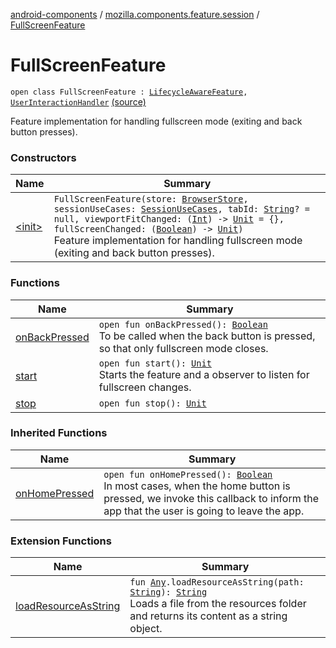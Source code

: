 [android-components](../../index.md) / [mozilla.components.feature.session](../index.md) / [FullScreenFeature](./index.md)

# FullScreenFeature

`open class FullScreenFeature : `[`LifecycleAwareFeature`](../../mozilla.components.support.base.feature/-lifecycle-aware-feature/index.md)`, `[`UserInteractionHandler`](../../mozilla.components.support.base.feature/-user-interaction-handler/index.md) [(source)](https://github.com/mozilla-mobile/android-components/blob/master/components/feature/session/src/main/java/mozilla/components/feature/session/FullScreenFeature.kt#L22)

Feature implementation for handling fullscreen mode (exiting and back button presses).

### Constructors

| Name | Summary |
|---|---|
| [&lt;init&gt;](-init-.md) | `FullScreenFeature(store: `[`BrowserStore`](../../mozilla.components.browser.state.store/-browser-store/index.md)`, sessionUseCases: `[`SessionUseCases`](../-session-use-cases/index.md)`, tabId: `[`String`](https://kotlinlang.org/api/latest/jvm/stdlib/kotlin/-string/index.html)`? = null, viewportFitChanged: (`[`Int`](https://kotlinlang.org/api/latest/jvm/stdlib/kotlin/-int/index.html)`) -> `[`Unit`](https://kotlinlang.org/api/latest/jvm/stdlib/kotlin/-unit/index.html)` = {}, fullScreenChanged: (`[`Boolean`](https://kotlinlang.org/api/latest/jvm/stdlib/kotlin/-boolean/index.html)`) -> `[`Unit`](https://kotlinlang.org/api/latest/jvm/stdlib/kotlin/-unit/index.html)`)`<br>Feature implementation for handling fullscreen mode (exiting and back button presses). |

### Functions

| Name | Summary |
|---|---|
| [onBackPressed](on-back-pressed.md) | `open fun onBackPressed(): `[`Boolean`](https://kotlinlang.org/api/latest/jvm/stdlib/kotlin/-boolean/index.html)<br>To be called when the back button is pressed, so that only fullscreen mode closes. |
| [start](start.md) | `open fun start(): `[`Unit`](https://kotlinlang.org/api/latest/jvm/stdlib/kotlin/-unit/index.html)<br>Starts the feature and a observer to listen for fullscreen changes. |
| [stop](stop.md) | `open fun stop(): `[`Unit`](https://kotlinlang.org/api/latest/jvm/stdlib/kotlin/-unit/index.html) |

### Inherited Functions

| Name | Summary |
|---|---|
| [onHomePressed](../../mozilla.components.support.base.feature/-user-interaction-handler/on-home-pressed.md) | `open fun onHomePressed(): `[`Boolean`](https://kotlinlang.org/api/latest/jvm/stdlib/kotlin/-boolean/index.html)<br>In most cases, when the home button is pressed, we invoke this callback to inform the app that the user is going to leave the app. |

### Extension Functions

| Name | Summary |
|---|---|
| [loadResourceAsString](../../mozilla.components.support.test.file/kotlin.-any/load-resource-as-string.md) | `fun `[`Any`](https://kotlinlang.org/api/latest/jvm/stdlib/kotlin/-any/index.html)`.loadResourceAsString(path: `[`String`](https://kotlinlang.org/api/latest/jvm/stdlib/kotlin/-string/index.html)`): `[`String`](https://kotlinlang.org/api/latest/jvm/stdlib/kotlin/-string/index.html)<br>Loads a file from the resources folder and returns its content as a string object. |
